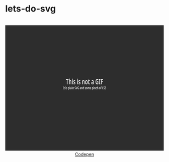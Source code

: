 # lets-do-svg

<div align="center">
	<br>
	<a href="https://codepen.io/tanisha03/pen/vYLMKzM">
		<img src="svg/is_it_a_gif.svg" width="800" height="400">
	</a>
	<br>
	<a href="https://codepen.io/tanisha03/pen/vYLMKzM">
		Codepen
	</a>
</div>


